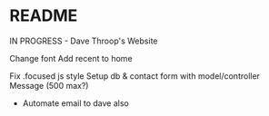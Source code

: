 # README

IN PROGRESS - Dave Throop's Website

Change font
Add recent to home

Fix .focused js style
Setup db & contact form with model/controller
Message (500 max?)
- Automate email to dave also
